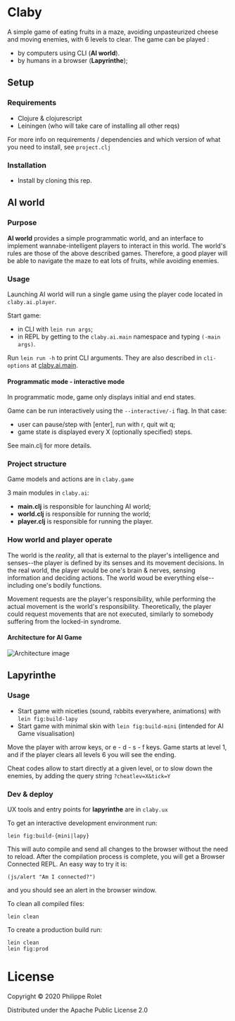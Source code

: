 # Claby

A simple game of eating fruits in a maze, avoiding unpasteurized cheese and moving enemies, with 6 levels to clear. The game can be played :

- by computers using CLI (**AI world**).
- by humans in a browser (**Lapyrinthe**);


## Setup

### Requirements ###
- Clojure & clojurescript
- Leiningen (who will take care of installing all other reqs)

For more info on requirements / dependencies and which version of what you need to install, see `project.clj`

### Installation
- Install by cloning this rep.

## AI world

### Purpose
**AI world** provides a simple programmatic world, and an interface to implement wannabe-intelligent players to interact in this world. The world's rules are those of the above described games. Therefore, a good player will be able to navigate the maze to eat lots of fruits, while avoiding enemies.

### Usage
Launching AI world will run a single game using the player code located in `claby.ai.player`.

Start game:
- in CLI with `lein run args`;
- in REPL by getting to the `claby.ai.main` namespace and typing `(-main args)`.

Run `lein run -h` to print CLI arguments. They are also described in `cli-options` at [claby.ai.main](src/claby/ai/main.clj).

#### Programmatic mode - interactive mode ###
In programmatic mode, game only displays initial and end states.

Game can be run interactively using the `--interactive/-i` flag. In that case:
- user can pause/step with [enter], run with r, quit wit q;
- game state is displayed every X (optionally specified) steps.

See main.clj for more details.

### Project structure
Game models and actions are in ``claby.game``

3 main modules in `claby.ai`:
- **main.clj** is responsible for launching AI world;
- **world.clj** is responsible for running the world;
- **player.clj** is responsible for running the player.

### How world and player operate
The world is the *reality*, all that is external to the player's intelligence and senses--the player is defined by its senses and its movement decisions. In the real world, the player would be one's brain & nerves, sensing information and deciding actions. The world woud be everything else--including one's bodily functions.

Movement requests are the player's responsibility, while performing the actual movement is the world's responsibility. Theoretically, the player could request movements that are not executed, similarly to somebody suffering from the locked-in syndrome.

#### Architecture for AI Game

![Architecture image](https://docs.google.com/drawings/d/e/2PACX-1vT1ogu40fw8SG1oWGnR4WCJE3kmnCFcYzwMuLwiAuGbJ1vb8V2M8JzLFYiwczdS6D6cYqsMLmmyFO-_/pub?w=960&h=720)

## Lapyrinthe

### Usage

- Start game with niceties (sound, rabbits everywhere, animations) with ``lein fig:build-lapy``
- Start game with minimal skin with ``lein fig:build-mini`` (intended for AI Game visualisation)

Move the player with arrow keys, or e - d - s - f keys. Game starts at level 1, and if the player clears all levels 6 you will see the ending.

Cheat codes allow to start directly at a given level, or to slow down the enemies, by adding the query string `?cheatlev=X&tick=Y`

### Dev & deploy
UX tools and entry points for **lapyrinthe** are in ``claby.ux``

To get an interactive development environment run:

    lein fig:build-{mini|lapy}

This will auto compile and send all changes to the browser without the
need to reload. After the compilation process is complete, you will
get a Browser Connected REPL. An easy way to try it is:

    (js/alert "Am I connected?")

and you should see an alert in the browser window.

To clean all compiled files:

	lein clean

To create a production build run:

	lein clean
	lein fig:prod


# License

Copyright © 2020 Philippe Rolet

Distributed under the Apache Public License 2.0

